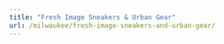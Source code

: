 ```yaml
---
title: "Fresh Image Sneakers & Urban Gear"
url: /milwaukee/fresh-image-sneakers-and-urban-gear/
---
```

